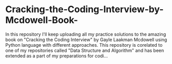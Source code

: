 # Cracking-the-Coding-Interview-by-Mcdowell-Book-

In this repository I'll keep uploading all my practice solutions to the amazing book on "Cracking the Coding Interview" by Gayle Laakman Mcdowell using Python language with different approaches. This repository is corelated to one of my repositories called "Data Structure and Algorithm" and has been extended as a part of my preparations for codi…

